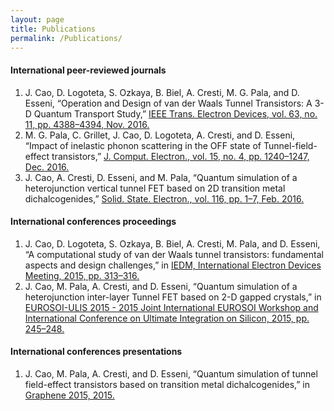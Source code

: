 ```yaml
---
layout: page
title: Publications
permalink: /Publications/
---
```





#### International peer-reviewed journals

1. J. Cao, D. Logoteta, S. Ozkaya, B. Biel, A. Cresti, M. G. Pala, and D. Esseni, “Operation and Design of van der Waals Tunnel Transistors: A 3-D Quantum Transport Study,” [IEEE Trans. Electron Devices, vol. 63, no. 11, pp. 4388–4394, Nov. 2016.](http://ieeexplore.ieee.org/document/7571124/)
2. M. G. Pala, C. Grillet, J. Cao, D. Logoteta, A. Cresti, and D. Esseni, “Impact of inelastic phonon scattering in the OFF state of Tunnel-field-effect transistors,” [J. Comput. Electron., vol. 15, no. 4, pp. 1240–1247, Dec. 2016.](http://link.springer.com/10.1007/s10825-016-0900-8)
3. J. Cao, A. Cresti, D. Esseni, and M. Pala, “Quantum simulation of a heterojunction vertical tunnel FET based on 2D transition metal dichalcogenides,” [Solid. State. Electron., vol. 116, pp. 1–7, Feb. 2016.](http://www.sciencedirect.com/science/article/pii/S003811011500297X)

#### International conferences proceedings
 
1. J. Cao, D. Logoteta, S. Ozkaya, B. Biel, A. Cresti, M. Pala, and D. Esseni, “A computational study of van der Waals tunnel transistors: fundamental aspects and design challenges,” in [IEDM, International Electron Devices Meeting, 2015, pp. 313–316.](http://ieeexplore.ieee.org/abstract/document/7409684/) 
3. J. Cao, M. Pala, A. Cresti, and D. Esseni, “Quantum simulation of a heterojunction inter-layer Tunnel FET based on 2-D gapped crystals,” in [EUROSOI-ULIS 2015 - 2015 Joint International EUROSOI Workshop and International Conference on Ultimate Integration on Silicon, 2015, pp. 245–248.](http://ieeexplore.ieee.org/abstract/document/7063819/)


#### International conferences presentations

1. J. Cao, M. Pala, A. Cresti, and D. Esseni, “Quantum simulation of tunnel field-effect transistors based on transition metal dichalcogenides,” in [Graphene 2015, 2015.](https://scholar.google.fr/scholar?oi=bibs&cluster=7837911913977867377&btnI=1&hl=fr)
